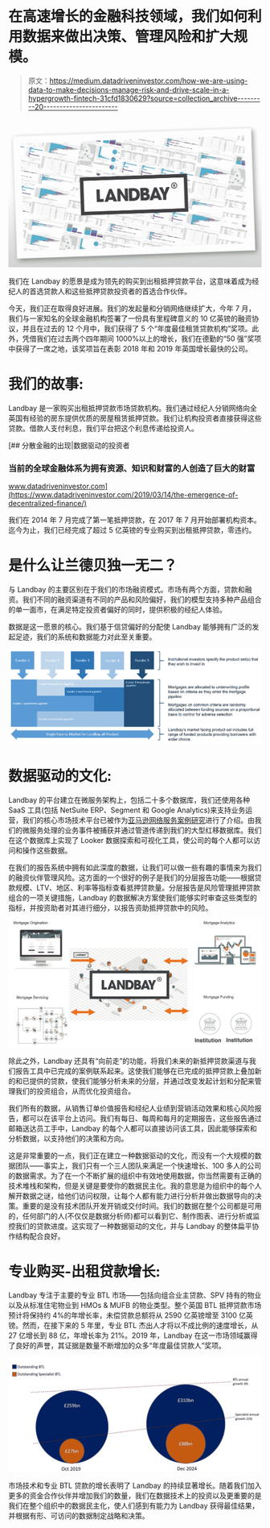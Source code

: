 # 在高速增长的金融科技领域，我们如何利用数据来做出决策、管理风险和扩大规模。

> 原文：<https://medium.datadriveninvestor.com/how-we-are-using-data-to-make-decisions-manage-risk-and-drive-scale-in-a-hypergrowth-fintech-31cfd1830629?source=collection_archive---------20----------------------->

![](img/ee139e5cc3edd02f78d78eaf11e136ba.png)

我们在 Landbay 的愿景是成为领先的购买到出租抵押贷款平台，这意味着成为经纪人的首选贷款人和这些抵押贷款投资者的首选合作伙伴。

今天，我们正在取得良好进展。我们的发起量和分销网络继续扩大，今年 7 月，我们与一家知名的全球金融机构签署了一份具有里程碑意义的 10 亿英镑的融资协议，并且在过去的 12 个月中，我们获得了 5 个“年度最佳租赁贷款机构”奖项。此外，凭借我们在过去两个四年期间 1000%以上的增长，我们在德勤的“50 强”奖项中获得了一席之地，该奖项旨在表彰 2018 年和 2019 年英国增长最快的公司。

# 我们的故事:

Landbay 是一家购买出租抵押贷款市场贷款机构。我们通过经纪人分销网络向全英国有经验的房东提供优质的房屋租赁抵押贷款。我们让机构投资者直接获得这些贷款。借款人支付利息，我们平台把这个利息传递给投资人。

[](https://www.datadriveninvestor.com/2019/03/14/the-emergence-of-decentralized-finance/) [## 分散金融的出现|数据驱动的投资者

### 当前的全球金融体系为拥有资源、知识和财富的人创造了巨大的财富

www.datadriveninvestor.com](https://www.datadriveninvestor.com/2019/03/14/the-emergence-of-decentralized-finance/) 

我们在 2014 年 7 月完成了第一笔抵押贷款，在 2017 年 7 月开始部署机构资本。迄今为止，我们已经完成了超过 5 亿英镑的专业购买到出租抵押贷款，零违约。

# 是什么让兰德贝独一无二？

与 Landbay 的主要区别在于我们的市场融资模式。市场有两个方面，贷款和融资。我们不同的融资渠道有不同的产品和风险偏好，我们的模型支持多种产品组合的单一面市，在满足特定投资者偏好的同时，提供积极的经纪人体验。

数据是这一愿景的核心。我们基于信贷偏好的分配使 Landbay 能够拥有广泛的发起足迹，我们的系统和数据能力对此至关重要。

![](img/42e2611026dba5c6529145421d066af2.png)

# 数据驱动的文化:

Landbay 的平台建立在微服务架构上，包括二十多个数据库，我们还使用各种 SaaS 工具(包括 NetSuite ERP、Segment 和 Google Analytics)来支持业务运营，我们的核心市场技术平台已被作为[亚马逊网络服务案例研究](https://aws.amazon.com/solutions/case-studies/landbay/)进行了介绍。由我们的微服务处理的业务事件被捕获并通过管道传递到我们的大型红移数据库。我们在这个数据库上实现了 Looker 数据探索和可视化工具，使公司的每个人都可以访问和操作这些数据。

在我们的报告系统中拥有如此深度的数据，让我们可以做一些有趣的事情来为我们的融资伙伴管理风险。这方面的一个很好的例子是我们的分层报告功能——根据贷款规模、LTV、地区、利率等指标查看抵押贷款量。分层报告是风险管理抵押贷款组合的一项关键措施，Landbay 的数据解决方案使我们能够实时审查这些类型的指标，并按资助者对其进行细分，以报告资助抵押贷款中的风险。

![](img/d505dec8b454134195ef43364fbfc795.png)

除此之外，Landbay 还具有“向前走”的功能，将我们未来的新抵押贷款渠道与我们报告工具中已完成的案例联系起来。这使我们能够在已完成的抵押贷款上叠加新的和已提供的贷款，使我们能够分析未来的分层，并通过改变发起计划和分配来管理我们的投资组合，从而优化投资组合。

我们所有的数据，从销售订单价值报告和经纪人业绩到营销活动效果和核心风险报告，都可以在该平台上访问。我们有每日、每周和每月的定期报告，这些报告通过邮箱送达员工手中，Landbay 的每个人都可以直接访问该工具，因此能够探索和分析数据，以支持他们的决策和方向。

这是非常重要的一点，我们正在建立一种数据驱动的文化，而没有一个大规模的数据团队——事实上，我们只有一个三人团队来满足一个快速增长、100 多人的公司的数据需求。为了在一个不断扩展的组织中有效地使用数据，你当然需要有正确的技术堆栈和架构，但是关键是要使你的数据民主化。我的意思是为组织中的每个人解开数据之谜，给他们访问权限，让每个人都有能力进行分析并做出数据导向的决策。重要的是没有技术团队开发开销或交付时间。我们的数据在整个公司都是可用的，任何部门的人(不仅仅是数据分析师)都可以看到它、制作图表、进行分析或监控我们的贷款进度。这实现了一种数据驱动的文化，并与 Landbay 的整体扁平协作结构配合良好。

# 专业购买-出租贷款增长:

Landbay 专注于主要的专业 BTL 市场——包括向组合业主贷款、SPV 持有的物业以及从标准住宅物业到 HMOs & MUFB 的物业类型。整个英国 BTL 抵押贷款市场预计将保持约 4%的年增长率，未偿贷款总额将从 2590 亿英镑增至 3100 亿英镑。然而，在接下来的 5 年里，专业 BTL 杰出人才将以不成比例的速度增长，从 27 亿增长到 88 亿，年增长率为 21%。2019 年，Landbay 在这一市场领域赢得了良好的声誉，其证据是数量不断增加的众多“年度最佳贷款人”奖项。

![](img/5b375ce111c794e53b1a85aa095854e2.png)

市场技术和专业 BTL 贷款的增长表明了 Landbay 的持续显著增长。随着我们加入更多的资金合作伙伴并增加我们的数量，我们在数据技术上的投资以及更重要的是我们在整个组织中的数据民主化，使人们感到有能力为 Landbay 获得最佳结果，并根据有形、可访问的数据制定战略和决策。
